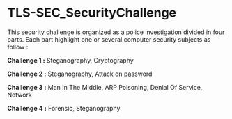 # TLS-SEC_SecurityChallenge

This security challenge is organized as a police investigation divided in four parts. Each part highlight one or several computer security subjects as follow :

**Challenge 1 :** Steganography, Cryptography

**Challenge 2 :** Steganography, Attack on password

**Challenge 3 :** Man In The Middle, ARP Poisoning, Denial Of Service, Network

**Challenge 4 :** Forensic, Steganography
